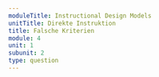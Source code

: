 ```yaml
---
moduleTitle: Instructional Design Models
unitTitle: Direkte Instruktion
title: Falsche Kriterien
module: 4
unit: 1
subunit: 2
type: question
---
```


<multiplequestion question="Welches dieser Kriterien sind keine Elemente direkter Instruktion?"></multiplequestion>